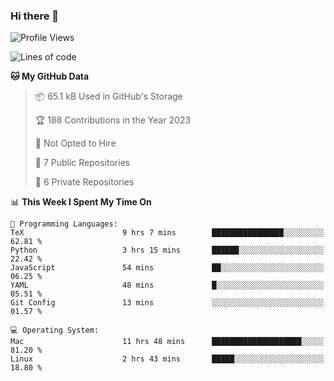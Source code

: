 ### Hi there 👋

<!--
**huayuan4396/huayuan4396** is a ✨ _special_ ✨ repository because its `README.md` (this file) appears on your GitHub profile.

Here are some ideas to get you started:

- 🔭 I’m currently working on ...
- 🌱 I’m currently learning ...
- 👯 I’m looking to collaborate on ...
- 🤔 I’m looking for help with ...
- 💬 Ask me about ...
- 📫 How to reach me: ...
- 😄 Pronouns: ...
- ⚡ Fun fact: ...
-->

<!--START_SECTION:waka-->
![Profile Views](http://img.shields.io/badge/Profile%20Views-3-blue)

![Lines of code](https://img.shields.io/badge/From%20Hello%20World%20I%27ve%20Written-182.1%20thousand%20lines%20of%20code-blue)

**🐱 My GitHub Data** 

> 📦 65.1 kB Used in GitHub's Storage 
 > 
> 🏆 188 Contributions in the Year 2023
 > 
> 🚫 Not Opted to Hire
 > 
> 📜 7 Public Repositories 
 > 
> 🔑 6 Private Repositories 
 > 
📊 **This Week I Spent My Time On** 

```text
💬 Programming Languages: 
TeX                      9 hrs 7 mins        ████████████████░░░░░░░░░   62.81 % 
Python                   3 hrs 15 mins       ██████░░░░░░░░░░░░░░░░░░░   22.42 % 
JavaScript               54 mins             ██░░░░░░░░░░░░░░░░░░░░░░░   06.25 % 
YAML                     48 mins             █░░░░░░░░░░░░░░░░░░░░░░░░   05.51 % 
Git Config               13 mins             ░░░░░░░░░░░░░░░░░░░░░░░░░   01.57 % 

💻 Operating System: 
Mac                      11 hrs 48 mins      ████████████████████░░░░░   81.20 % 
Linux                    2 hrs 43 mins       █████░░░░░░░░░░░░░░░░░░░░   18.80 % 
```


<!--END_SECTION:waka-->
